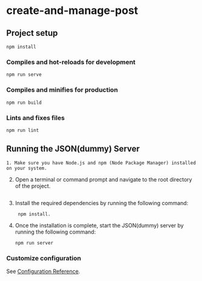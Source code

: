 # create-and-manage-post

## Project setup
```
npm install
```

### Compiles and hot-reloads for development
```
npm run serve
```

### Compiles and minifies for production
```
npm run build
```

### Lints and fixes files
```
npm run lint
```

## Running the JSON(dummy) Server
```
1. Make sure you have Node.js and npm (Node Package Manager) installed on your system.
   ```
2. Open a terminal or command prompt and navigate to the root directory of the project.
   ```   
3. Install the required dependencies by running the following command:
   ```
    npm install. 
     ```
4. Once the installation is complete, start the JSON(dummy) server by running the following command:
   ```
   npm run server   
   ```
### Customize configuration
See [Configuration Reference](https://cli.vuejs.org/config/).